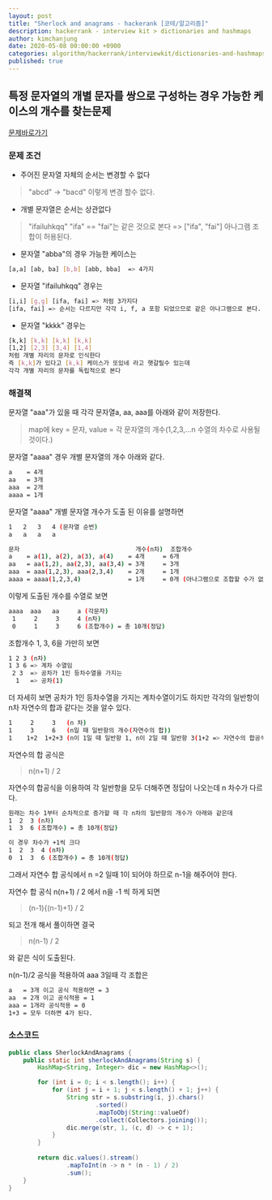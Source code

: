 ```yaml
---
layout: post
title: "Sherlock and anagrams - hackerank [코테/알고리즘]"
description: hackerrank - interview kit > dictionaries and hashmaps
author: kimchanjung
date: 2020-05-08 00:00:00 +0900
categories: algorithm/hackerrank/interviewkit/dictionaries-and-hashmaps
published: true
---
```


## 특정 문자열의 개별 문자를 쌍으로 구성하는 경우 가능한 케이스의 개수를 찾는문제

[문제바로가기](https://www.hackerrank.com/challenges/sherlock-and-anagrams)

### 문제 조건
* 주어진 문자열 자체의 순서는 변경할 수 없다 
> "abcd" -> "bacd" 이렇게 변경 할수 없다.
* 개별 문자열은 순서는 상관없다
> "ifailuhkqq"
> "ifa" == "fai"는 같은 것으로 본다 => ["ifa", "fai"] 아나그램 조합이 허용된다.
>  
* 문자열 "abba"의 경우 가능한 케이스는

```bash
[a,a] [ab, ba] [b,b] [abb, bba]  => 4가지
```
* 문자열 "ifailuhkqq" 경우는

```bash
[i,i] [g,g] [ifa, fai] => 처럼 3가지다  
[ifa, fai] => 순서는 다르지만 각각 i, f, a 포함 되었으므로 같은 아나그램으로 본다.
```

* 문자열 "kkkk" 경우는

```bash
[k,k] [k,k] [k,k] [k,k]
[1,2] [2,3] [3,4] [1,4] 
처럼 개별 자리의 문자로 인식한다
즉 [k,k]가 있다고 [k,k] 케이스가 또있네 라고 햇갈릴수 있는데
각각 개별 자리의 문자를 독립적으로 본다
```

### 해결책
문자열 "aaa"가 있을 때 각각 문자열a, aa, aaa를 아래와 같이 저장한다.
> map에 key = 문자, value = 각 문자열의 개수(1,2,3,...n 수열의 차수로 사용될 것이다.)

문자열 "aaaa" 경우 개별 문자열의 개수 아래와 같다.
```bash
a    = 4개 
aa   = 3개 
aaa  = 2개
aaaa = 1개
```
문자열 "aaaa" 개별 문자열 개수가 도출 된 이유를 설명하면
```bash
1   2   3   4 (문자열 순번)
a   a   a   a

문자                                개수(n차)  조합개수
a    = a(1), a(2), a(3), a(4)    = 4개     = 6개
aa   = aa(1,2), aa(2,3), aa(3,4) = 3개     = 3개
aaa  = aaa(1,2,3), aaa(2,3,4)    = 2개     = 1개
aaaa = aaaa(1,2,3,4)             = 1개     = 0개 (아나그램으로 조합할 수가 없다 1개만 존재하므로)
```


이렇게 도출된 개수를 수열로 보면
```bash
aaaa  aaa   aa     a (각문자)
 1     2     3     4 (n차)
 0     1     3     6 (조합개수) = 총 10개(정답)
```
조합개수 1, 3, 6을 가만히 보면 
```bash
1 2 3 (n차)
1 3 6 => 계차 수열임
 2 3  => 공차가 1인 등차수열을 가지는 
  1   => 공차(1)
``` 

더 자세히 보면 공차가 1인 등차수열을 가지는 계차수열이기도 하지만
각각의 일반항이 n차 자연수의 합과 같다는 것을 알수 있다.
```bash
1     2     3   (n 차)
1     3     6   (n일 때 일반항의 개수(자연수의 합))
1    1+2  1+2+3 (n이 1일 때 일반항 1, n이 2일 때 일반항 3(1+2 => 자연수의 합공식) )
```

자연수의 합 공식은  
> n(n+1) / 2 

자연수의 합공식을 이용하여 각 일반항을 모두 더해주면 정답이 나오는데
n 차수가 다르다.
```bash
원래는 차수 1부터 순차적으로 증가할 때 각 n차의 일반항의 개수가 아래와 같은데
1  2  3 (n차)
1  3  6 (조합개수) = 총 10개(정답)

이 경우 차수가 +1씩 크다
1  2  3  4 (n차)
0  1  3  6 (조합개수) = 총 10개(정답)
```
그래서 자연수 합 공식에서 n =2 일때 1이 되어야 하므로 n-1을 해주어야 한다.

자연수 합 공식 n(n+1) / 2 에서 n을 -1 씩 하게 되면    
> (n-1){(n-1)+1} / 2 

되고 전개 해서 풀이하면 결국    
> n(n-1) / 2 

와 같은 식이 도출된다.
 
n(n-1)/2 공식을 적용하여 aaa 3일때 각 조합은 
```bash
a   = 3개 이고 공식 적용하면 = 3
aa  = 2개 이고 공식적용 = 1
aaa = 1개라 공식적용 = 0
1+3 = 모두 더하면 4가 된다.
```

### 소스코드

```java
public class SherlockAndAnagrams {
    public static int sherlockAndAnagrams(String s) {
        HashMap<String, Integer> dic = new HashMap<>();

        for (int i = 0; i < s.length(); i++) {
            for (int j = i + 1; j < s.length() + 1; j++) {
                String str = s.substring(i, j).chars()
                        .sorted()
                        .mapToObj(String::valueOf)
                        .collect(Collectors.joining());
                dic.merge(str, 1, (c, d) -> c + 1);
            }
        }
        
        return dic.values().stream()
                .mapToInt(n -> n * (n - 1) / 2)
                .sum();
    }
}
```